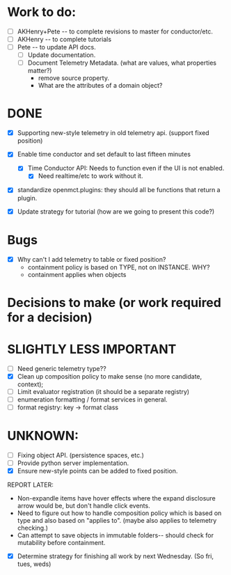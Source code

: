 

# Work to do:
* [ ] AKHenry+Pete -- to complete revisions to master for conductor/etc.
* [ ] AKHenry -- to complete tutorials
* [ ] Pete -- to update API docs.
    * [ ] Update documentation.
    * [ ] Document Telemetry Metadata. (what are values, what properties matter?)
        * remove source property.
        * What are the attributes of a domain object?

# DONE

* [X] Supporting new-style telemetry in old telemetry api. (support fixed position)
* [X] Enable time conductor and set default to last fifteen minutes
  * [X] Time Conductor API: Needs to function even if the UI is not enabled.
    * [X] Need realtime/etc to work without it.
* [X] standardize openmct.plugins: they should all be functions that return a plugin.

* [X] Update strategy for tutorial (how are we going to present this code?)


# Bugs
* [X] Why can't I add telemetry to table or fixed position?
    * containment policy is based on TYPE, not on INSTANCE.  WHY?
    * containment applies when objects

# Decisions to make (or work required for a decision)


# SLIGHTLY LESS IMPORTANT
* [ ] Need generic telemetry type??
* [X] Clean up composition policy to make sense (no more candidate, context);
* [ ] Limit evaluator registration (it should be a separate registry)
* [ ] enumeration formatting / format services in general.
* [ ] format registry: key -> format class

# UNKNOWN:

* [ ] Fixing object API. (persistence spaces, etc.)
* [ ] Provide python server implementation.
* [X] Ensure new-style points can be added to fixed position.

REPORT LATER:
* Non-expandle items have hover effects where the expand disclosure arrow would be, but don't handle click events.
* Need to figure out how to handle composition policy which is based on type
and also based on "applies to".  (maybe also applies to telemetry checking.)
* Can attempt to save objects in immutable folders-- should check for mutability before containment.




* [X] Determine strategy for finishing all work by next Wednesday. (So fri, tues, weds)  



<!-- change type.cssclass to type.cssClass -->
